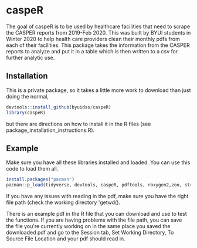 
# caspeR

The goal of caspeR is to be used by healthcare facilities that need to scrape the CASPER reports from 2019-Feb 2020. This was built by BYUI students in Winter 2020 to help health care providers clean their monthly pdfs from each of their facilities. This package takes the information from the CASPER reports to analyze and put it in a table which is then written to a csv for further analytic use. 

## Installation

This is a private package, so it takes a little more work to download than just doing the normal, 

``` r
devtools::install_github(byuidss/caspeR)
library(caspeR)
```
but there are directions on how to install it in the R files (see package_installation_instructions.R). 

## Example

Make sure you have all these libraries installed and loaded. You can use this code to load them all. 

``` r
install.packages("pacman")
pacman::p_load(tidyverse, devtools, caspeR, pdftools, roxygen2,zoo, stringr, glue)
```
If you have any issues with reading in the pdf, make sure you have the right file path (check the working directory 'getwd().

There is an example pdf in the R file that you can download and use to test the functions. If you are having problems with the file path, you can save the file you're currently working on in the same place you saved the downloaded pdf and go to the Session tab, Set Working Directory, To Source File Location and your pdf should read in. 

